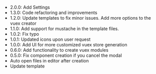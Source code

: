 - 2.0.0: Add Settings
- 1.3.0: Code refactoring and improvements
- 1.2.0: Update templates to fix minor issues. Add more options to the vuex creator
- 1.1.0: Add support for mustache in the template files.
- 1.0.2: Fix typo
- 1.0.1: Updated icons upon user request
- 1.0.0: Add UI for more customized vuex store generation
- 0.6.0: Add functionality to create vuex modules
- 0.5.0: Fix component creation if you cancel the modal
- Auto open files in editor after creation
- Update template
